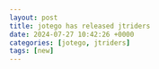 ```yaml
---
layout: post
title: jotego has released jtriders
date: 2024-07-27 10:42:26 +0000
categories: [jotego, jtriders]
tags: [new]
---
```


